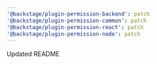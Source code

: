 ```yaml
---
'@backstage/plugin-permission-backend': patch
'@backstage/plugin-permission-common': patch
'@backstage/plugin-permission-react': patch
'@backstage/plugin-permission-node': patch
---
```


Updated README
